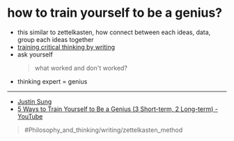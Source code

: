 # how to train yourself to be a genius?

- this similar to zettelkasten, how connect between each ideas, data, group each ideas together
- [training critical thinking by writing](training%20critical%20thinking%20by%20writing.md)
- ask yourself
  > what worked and don't worked?
- thinking expert = genius

---

- [Justin Sung](Justin%20Sung.md)
- [5 Ways to Train Yourself to Be a Genius (3 Short-term, 2 Long-term) - YouTube](https://www.youtube.com/watch?v=3znAl0QH1eE)


> #Philosophy_and_thinking/writing/zettelkasten_method
